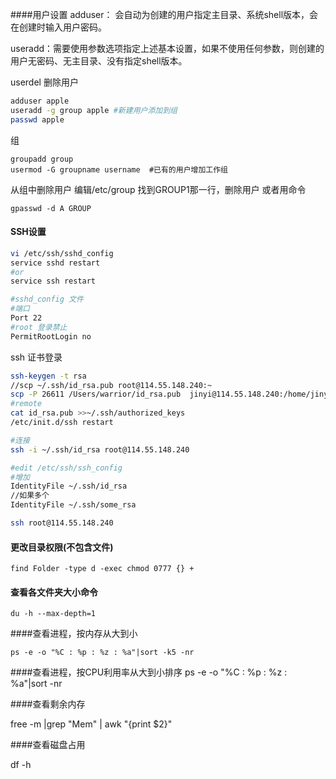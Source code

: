 ####用户设置
adduser： 会自动为创建的用户指定主目录、系统shell版本，会在创建时输入用户密码。

useradd：需要使用参数选项指定上述基本设置，如果不使用任何参数，则创建的用户无密码、无主目录、没有指定shell版本。

userdel 删除用户

```bash
adduser apple
useradd -g group apple #新建用户添加到组
passwd apple
```

组

```
groupadd group
usermod -G groupname username  #已有的用户增加工作组

```

从组中删除用户
编辑/etc/group 找到GROUP1那一行，删除用户
或者用命令
 ```
 gpasswd -d A GROUP
 ```

#### SSH设置

```bash
vi /etc/ssh/sshd_config
service sshd restart
#or
service ssh restart
```

```bash
#sshd_config 文件
#端口
Port 22
#root 登录禁止
PermitRootLogin no
```

ssh 证书登录

```bash
ssh-keygen -t rsa
//scp ~/.ssh/id_rsa.pub root@114.55.148.240:~
scp -P 26611 /Users/warrior/id_rsa.pub  jinyi@114.55.148.240:/home/jinyi/id_rsa.pub
#remote
cat id_rsa.pub >>~/.ssh/authorized_keys
/etc/init.d/ssh restart

#连接
ssh -i ~/.ssh/id_rsa root@114.55.148.240

#edit /etc/ssh/ssh_config
#增加
IdentityFile ~/.ssh/id_rsa
//如果多个
IdentityFile ~/.ssh/some_rsa

ssh root@114.55.148.240
```
#### 更改目录权限(不包含文件)
`find Folder -type d -exec chmod 0777 {} +`

#### 查看各文件夹大小命令
`du -h --max-depth=1`

####查看进程，按内存从大到小

`ps -e -o "%C : %p : %z : %a"|sort -k5 -nr`

####查看进程，按CPU利用率从大到小排序
ps -e -o "%C : %p : %z : %a"|sort -nr

####查看剩余内存

free -m |grep "Mem" | awk "{print $2}"

####查看磁盘占用

df -h
